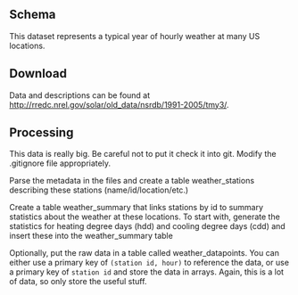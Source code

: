 ## Schema

This dataset represents a typical year of hourly weather at many US locations.

## Download

Data and descriptions can be found at <http://rredc.nrel.gov/solar/old_data/nsrdb/1991-2005/tmy3/>.

## Processing

This data is really big. Be careful not to put it check it into git. Modify
the .gitignore file appropriately.

Parse the metadata in the files and create a table weather_stations
describing these stations (name/id/location/etc.)

Create a table weather_summary that links stations by id to summary statistics
about the weather at these locations. To start with, generate the statistics
for heating degree days (hdd) and cooling degree days (cdd) and insert these
into the weather_summary table

Optionally, put the raw data in a table called weather_datapoints.
You can either use a primary key of `(station id, hour)` to reference the data,
or use a primary key of `station id` and store the data in arrays.
Again, this is a lot of data, so only store the useful stuff.
